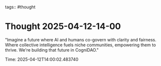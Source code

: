 tags:: #thought

# Thought 2025-04-12-14-00

"Imagine a future where AI and humans co-govern with clarity and fairness. Where collective intelligence fuels niche communities, empowering them to thrive. We're building that future in CogniDAO."

Time: 2025-04-12T14:00:02.483740
